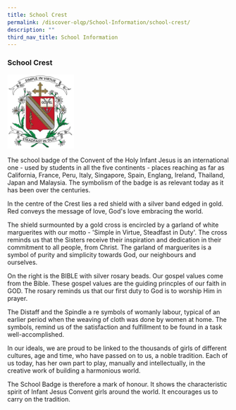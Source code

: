 ```yaml
---
title: School Crest
permalink: /discover-olqp/School-Information/school-crest/
description: ""
third_nav_title: School Information
---
```


### School Crest

<img src="/images/crest.png" 
     style="width:30%">
		 
The school badge of the Convent of the Holy Infant Jesus is an international one - used by students in all the five continents - places reaching as far as California, France, Peru, Italy, Singapore, Spain, Englang, Ireland, Thailand, Japan and Malaysia. The symbolism of the badge is as relevant today as it has been over the centuries.

  

In the centre of the Crest lies a red shield with a silver band edged in gold. Red conveys the message of love, God's love embracing the world.

  

The shield surmounted by a gold cross is encircled by a garland of white marguerites with our motto - 'Simple in Virtue, Steadfast in Duty'. The cross reminds us that the Sisters receive their inspiration and dedication in their commitment to all people, from Christ. The garland of marguerites is a symbol of purity and simplicity towards God, our neighbours and ourselves. 

  

On the right is the BIBLE with silver rosary beads. Our gospel values come from the Bible. These gospel values are the guiding princples of our faith in GOD. The rosary reminds us that our first duty to God is to worship Him in prayer.

  

The Distaff and the Spindle a re symbols of womanly labour, typical of an earlier period when the weaving of cloth was done by women at home. The symbols, remind us of the satisfaction and fulfillment to be found in a task well-accomplished.

  

In our ideals, we are proud to be linked to the thousands of girls of different cultures, age and time, who have passed on to us, a noble tradition. Each of us today, has her own part to play, manually and intellectually, in the creative work of building a harmonious world.

  

The School Badge is therefore a mark of honour. It shows the characteristic spirit of Infant Jesus Convent girls around the world. It encourages us to carry on the tradition.